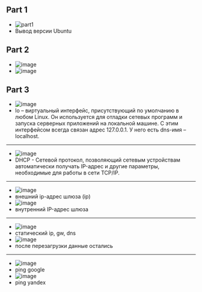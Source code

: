 ## Part 1
* ![part1](https://github.com/leraks/Linux/assets/67760549/094b363b-851c-429b-bb77-474e5bdafaec)
* Вывод версии Ubuntu
## Part 2
* ![image](https://github.com/leraks/Linux/assets/67760549/81a7bc46-49f9-4385-98f6-ab01744b2d34)
* ![image](https://github.com/leraks/Linux/assets/67760549/ec729475-7ffd-4f00-b645-e1de4a53123b)

## Part 3
* ![image](https://github.com/leraks/Linux/assets/67760549/eec2831c-e761-46b1-adef-4d5b7d2d86a8)
* lo – виртуальный интерфейс, присутствующий по умолчанию в любом Linux. Он используется для отладки сетевых программ и запуска серверных приложений на локальной машине. С этим интерфейсом всегда связан адрес 127.0.0.1. У него есть dns-имя – localhost.
*********
* ![image](https://github.com/leraks/Linux/assets/67760549/f4d8e5a8-67c2-4c54-803f-b64bacab00c8)
* DHCP - Cетевой протокол, позволяющий сетевым устройствам автоматически получать IP-адрес и другие параметры, необходимые для работы в сети TCP/IP.
*********
* ![image](https://github.com/leraks/Linux/assets/67760549/6d8268f3-0f63-4396-b8b4-501c21a4d79d)
*  внешний ip-адрес шлюза (ip)
* ![image](https://github.com/leraks/Linux/assets/67760549/5a07ac6a-9878-434b-a657-ad37ab24ad0e)
*  внутренний IP-адрес шлюза
*********
* ![image](https://github.com/leraks/Linux/assets/67760549/48388fab-0378-45ca-ba49-8295bb6fa5b7)
* статический ip, gw, dns
* ![image](https://github.com/leraks/Linux/assets/67760549/a0d2a335-b656-4b80-a280-b4892737ae5a)
* после перезагрузки данные остались
*********
* ![image](https://github.com/leraks/Linux/assets/67760549/15bb0450-13c6-462f-8212-a6589eddbeb2)
* ping google
* ![image](https://github.com/leraks/Linux/assets/67760549/7bae0f38-a559-4345-93ae-f00a70ec827f)
* ping yandex


